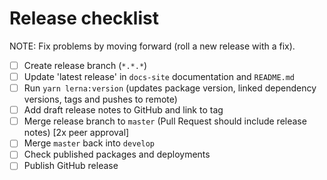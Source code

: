 # Release checklist

NOTE: Fix problems by moving forward (roll a new release with a fix).

- [ ] Create release branch (`*.*.*`)
- [ ] Update 'latest release' in `docs-site` documentation and `README.md`
- [ ] Run `yarn lerna:version` (updates package version, linked dependency versions, tags and pushes to remote)
- [ ] Add draft release notes to GitHub and link to tag
- [ ] Merge release branch to `master` (Pull Request should include release notes) [2x peer approval]
- [ ] Merge `master` back into `develop`
- [ ] Check published packages and deployments
- [ ] Publish GitHub release
